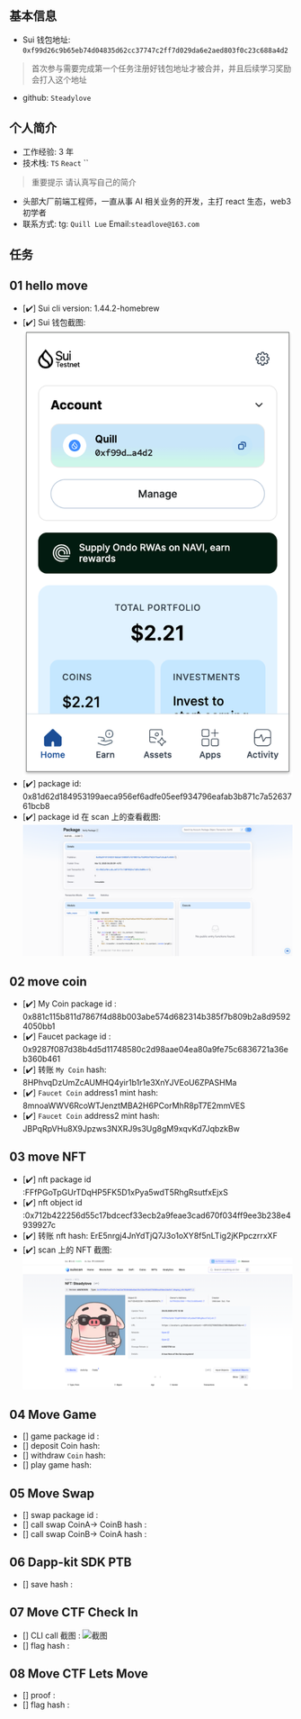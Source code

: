 ## 基本信息

- Sui 钱包地址: `0xf99d26c9b65eb74d04835d62cc37747c2ff7d029da6e2aed803f0c23c688a4d2`

> 首次参与需要完成第一个任务注册好钱包地址才被合并，并且后续学习奖励会打入这个地址

- github: `Steadylove`

## 个人简介

- 工作经验: 3 年
- 技术栈: `TS` `React` ``

> 重要提示 请认真写自己的简介

- 头部大厂前端工程师，一直从事 AI 相关业务的开发，主打 react 生态，web3 初学者
- 联系方式: tg: `Quill Lue` Email:`steadlove@163.com`

## 任务

## 01 hello move

- [✔️] Sui cli version: 1.44.2-homebrew
- [✔️] Sui 钱包截图: ![Sui钱包截图](./images/wallet.png)
- [✔️] package id: 0x81d62d184953199aeca956ef6adfe05eef934796eafab3b871c7a5263761bcb8
- [✔️] package id 在 scan 上的查看截图:![Scan截图](./images/package.png)

## 02 move coin

- [✔️] My Coin package id : 0x881c115b811d7867f4d88b003abe574d682314b385f7b809b2a8d95924050bb1
- [✔️] Faucet package id : 0x9287f087d38b4d5d11748580c2d98aae04ea80a9fe75c6836721a36eb360b461
- [✔️] 转账 `My Coin` hash: 8HPhvqDzUmZcAUMHQ4yir1b1r1e3XnYJVEoU6ZPASHMa
- [✔️] `Faucet Coin` address1 mint hash: 8mnoaWWV6RcoWTJenztMBA2H6PCorMhR8pT7E2mmVES
- [✔️] `Faucet Coin` address2 mint hash: JBPqRpVHu8X9Jpzws3NXRJ9s3Ug8gM9xqvKd7JqbzkBw

## 03 move NFT

- [✔️] nft package id :FFfPGoTpGUrTDqHP5FK5D1xPya5wdT5RhgRsutfxEjxS
- [✔️] nft object id :0x712b422256d55c17bdcecf33ecb2a9feae3cad670f034ff9ee3b238e4939927c
- [✔️] 转账 nft hash: ErE5nrgj4JnYdTjQ7J3o1oXY8f5nLTig2jKPpczrrxXF
- [✔️] scan 上的 NFT 截图:![Scan截图](./images/sacn-nft.png)

## 04 Move Game

- [] game package id :
- [] deposit Coin hash:
- [] withdraw `Coin` hash:
- [] play game hash:

## 05 Move Swap

- [] swap package id :
- [] call swap CoinA-> CoinB hash :
- [] call swap CoinB-> CoinA hash :

## 06 Dapp-kit SDK PTB

- [] save hash :

## 07 Move CTF Check In

- [] CLI call 截图 : ![截图](./images/你的图片地址)
- [] flag hash :

## 08 Move CTF Lets Move

- [] proof :
- [] flag hash :
